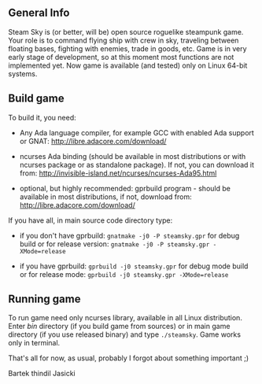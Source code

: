 ## General Info

Steam Sky is (or better, will be) open source roguelike steampunk game. Your
role is to command flying ship with crew in sky, traveling between floating
bases, fighting with enemies, trade in goods, etc. Game is in very early stage
of development, so at this moment most functions are not implemented yet. Now
game is available (and tested) only on Linux 64-bit systems.

## Build game

To build it, you need:

* Any Ada language compiler, for example GCC with enabled Ada support or GNAT: 
  http://libre.adacore.com/download/

* ncurses Ada binding (should be available in most distributions or with ncurses 
  package or as standalone package). If not, you can download it from:
  http://invisible-island.net/ncurses/ncurses-Ada95.html

* optional, but highly recommended:  gprbuild program - should be available in most 
  distributions, if not, download from: http://libre.adacore.com/download/


If you have all, in main source code directory type: 

* if you don't have gprbuild: `gnatmake -j0 -P steamsky.gpr` for debug build or for
  release version: `gnatmake -j0 -P steamsky.gpr -XMode=release`

* if you have gprbuild: `gprbuild -j0 steamsky.gpr` for debug mode build 
or for release mode: `gprbuild -j0 steamsky.gpr -XMode=release`


## Running game
To run game need only ncurses library, available in all Linux distribution.
Enter *bin* directory (if you build game from sources) or in main game directory (if you use 
released binary) and type `./steamsky`. Game works only in terminal.

That's all for now, as usual, probably I forgot about something important ;)

Bartek thindil Jasicki
